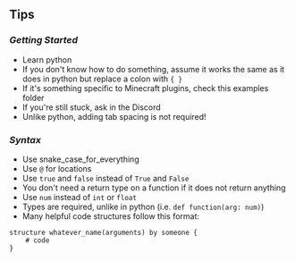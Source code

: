 ## Tips

### *Getting Started*
- Learn python
- If you don't know how to do something, assume it works the same as it does in python but replace a colon with `{ }`
- If it's something specific to Minecraft plugins, check this examples folder
- If you're still stuck, ask in the Discord
- Unlike python, adding tab spacing is not required!

### *Syntax*

- Use snake_case_for_everything
- Use `@` for locations
- Use `true` and `false` instead of `True` and `False`
- You don't need a return type on a function if it does not return anything
- Use `num` instead of `int` or `float`
- Types are required, unlike in python (i.e. `def function(arg: num)`)
- Many helpful code structures follow this format:
```
structure whatever_name(arguments) by someone {
    # code
}
```

